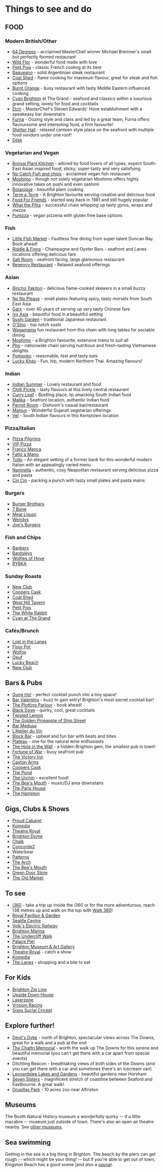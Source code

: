 # Things to see and do

## FOOD

### Modern British/Other

-   [64 Degrees](https://64degrees.co.uk/) - acclaimed MasterChef winner Michael Bremner\'s small but perfectly formed restaurant
-   [Wild Flor](https://www.wildflor.com/) - wonderful food made with love
-   [Petit Pois](https://petitpoisbrighton.co.uk/) -
    classic French cookng at its best
-   [Baqueano](https://www.baqueano.co.uk/) - solid
    Argentinian steak restaurant
-   [Coal Shed](https://coalshed-restaurant.co.uk/) - flame cooking for maximum flavour, great for steak and fish options
-   [Burnt Orange](https://burnt-orange.co.uk/) - busy
    restaurant with tasty Middle Eastern influenced cooking
-   [Cyan Brighton](https://cyanbrighton.co.uk/) at The
    Grand - seafood and classics within a luxurious grand setting,
    lovely for food and cocktails
-   [Etch](https://www.etchfood.co.uk/) - MasterChef's
    Steven Edwards' Hove establishment with a speakeasy bar downstairs
-   [Furna](https://furnarestaurant.co.uk/) - Oozing style
    and class and led by a great team, Furna offers flavoursome and
    interesting food, a firm favourite!
-   [Shelter Hall](https://shelterhall.co.uk/) - relaxed
    canteen style place on the seafront with multiple food vendors under
    one roof!
- [Dilsk](https://dilsk.co.uk/)


### Vegetarian and Vegan

-   [Bonsai Plant
    Kitchen](https://www.bonsaiplantkitchen.co.uk/) -
    adored by food lovers of all types, expect South-East Asian inspired
    food; sticky, super-tasty and very satisfying
-   [No Catch Fish and chips](https://www.nocatch.co/) -
    acclaimed vegan fish restaurant
-   [Moshimo](https://www.moshimo.co.uk/) - though not
    solely vegetarian Moshimo offers highly innovative takes on sushi
    and even sashimi
-   [Botanique](https://www.botaniquebrighton.com/) -
    beautiful plant cooking
-   [Terre a Terre](https://terreaterre.co.uk/) - A
    Brighton favourite serving creative and delicious food
-   [Food For Friends](https://www.foodforfriends.com/) -
    started way back in 1981 and still hugely popular
-   [What the Pitta](https://whatthepitta.com/) -
    successful chain whipping up tasty gyros, wraps and mezze
-   [Purezza](https://purezza.co.uk/locations/brighton/) -
    vegan pizzeria with gluten free base options

### Fish

-   [Little Fish
    Market](https://www.thelittlefishmarket.co.uk/) -
    Faultless fine dining from super talent Duncan Ray. Book ahead!
-   [Riddle & Finns](https://www.riddleandfinns.co.uk/) -
    Champagne and Oyster Bars - seafront and Lanes locations offering
    delicious fare
-   [Salt Room](https://saltroom-restaurant.co.uk/) - seafront facing, large glamorous restaurant
-   [Regency Restaurant](https://theregencyrestaurant.co.uk/) - Relaxed seafood offerings

### Asian

-   [Bincho Yakitori](https://www.binchoyakitori.com/) -
    delicious flame-cooked skewers in a small buzzy restaurant
-   [No No Please](https://no-no-please.co.uk/) - small
    plates featuring spicy, tasty morsels from South East Asia
-   [Gars](https://www.gars.co.uk/) - over 40 years of
    serving up very tasty Chinese fare
-   [Ivy Asia](https://theivyasia.com/) - beautiful food
    in a beautiful setting
-   [Sushi Garden](http://www.sushigarden.co.uk/) -
    traditional Japanese restaurant
-   [O\'Shio](https://www.oshio.co.uk/) - top notch
    sushi
-   [Wagamama](https://www.wagamama.com/) fun restaurant
    from this chain with long tables for sociable dining
-   [Moshimo](https://www.moshimo.co.uk/) - a Brighton
    favourite, extensive menu to suit all
-   [Pho](https://www.phocafe.co.uk/) - nationwide chain
    serving nutritious and fresh-tasting Vietnamese delights
-   [Pompoko](https://pompoko.co.uk/) - reasonable, fast
    and tasty eats
-   [Lucky Khao](https://www.luckykhao.com/) - Fun, hip,
    modern Northern Thai. Amazing flavours!

### Indian

-   [Indian
    Summer](https://www.indiansummerbrighton.co.uk/) -
    Lovely restaurant and food
-   [Chilli Pickle](https://thechillipickle.com/) - tasty flavours at this lively central restaurant
-   [Curry Leaf](https://www.curryleafcafe.com/) -
    Bustling place, lip smacking South Indian food
-   [Malika](https://malikaindianrestaurant.com/) -
    Seafront location, authentic Indian food
-   [Permit Room](https://www.permitroom.co.uk/) -
    Dishoom's casual bar/restaurant
-   [Manjus](https://manjus.co.uk/) - Wonderful Gujarati
    vegetarian offerings
-   [Vel](https://velbrighton.co.uk/) - South Indian
    flavours in this Kemptown location

### Pizza/Italian

-   [Pizza Pilgrims](https://www.pizzapilgrims.co.uk/)
-   [VIP Pizza](https://pizzavip.co.uk/)
-   [Franco Manca](https://www.francomanca.co.uk/)
-   [Fatto a Mano](https://www.fattoamanopizza.com/)
-   [Tutto](https://tutto-restaurant.co.uk/) - An elegant
    setting of a former bank for this wonderful modern Italian with an
    appealingly varied menu
-   [Naninella](https://www.tripadvisor.co.uk/Restaurant_Review-g186273-d19359195-Reviews-Nanninella_Pizzeria-Brighton_East_Sussex_England.html) -
    authentic, cosy Neapolitan restaurant serving delicious pizza and
    pasta
-   [Cin Cin](https://www.cincin.co.uk/) - packing a punch
    with tasty small plates and pasta mains

### Burgers

-   [Burger Brothers](https://www.burgerbrothersbrighton.co.uk/)
-   [7 Bone](https://7bone.co.uk/)
-   [Meat Liquor](https://meatliquor.com/restaurant/meatliquor-brighton/)
-   [Wendys](https://www.wendys.com/en-uk)
-   [Joe's Burgers](https://www.joesburgerhouse.com/)

### Fish and Chips

-   [Bankers](https://bankersfishandchips.co.uk/)
-   [Bardsleys](http://bardsleys-fishandchips.co.uk/)
-   [Wolfies of Hove](https://wolfies-hove.co.uk/)
-   [RYBKA](https://www.rybka.fish/)

### Sunday Roasts

-   [New Club](https://thenewclubbrighton.com/)
-   [Coopers
    Cask](https://www.facebook.com/cooperscaskhove/)
-   [Coal
    Shed](https://coalshed-restaurant.co.uk/)
-   [West Hill
    Tavern](https://www.thewesthilltavern.com/)
-   [Petit
    Pois](https://petitpoisbrighton.co.uk/)
-   [The White Rabbit](https://www.whiterabbit.pub/)
-   [Cyan at The Grand](https://cyanbrighton.co.uk/)

### Cafés/Brunch

-   [Lost in the Lanes](https://www.lostinthelanes.com/)
-   [Flour Pot](https://theflourpot.co.uk/)
-   [Wolfox](https://www.wolfox.coffee/)
-   [Oeuf](https://oeuf.cafe/)
-   [Lucky Beach](https://www.luckybeach.co.uk/)
-   [New Club](https://thenewclubbrighton.com/)

## Bars & Pubs

-   [Gung Ho!](https://www.gunghobar.com/) - perfect cocktail punch into a tiny space!
-   [Bar Valentino](https://barvalentino.co.uk/) - buzz to gain entry! Brighton\'s most secret cocktail bar!
-   [The Plotting Parlour](https://theplottingparlour.uk/) - book ahead!
-   [Black Dove](https://blackdovebrighton.com/) - quirky, cool, great cocktails
-   [Twisted Lemon](https://www.facebook.com/twistedlemonbrighton/?locale=en_GB)
-   [The Golden Pineapple of Ship Street](https://www.goldenpineapple.party/)
-   [Bar Medusa](https://www.facebook.com/medusa.bar.5/)
-   [L\'Atelier du Vin](https://www.latelierduvin.co.uk/)
-   [Block Bar](https://www.blockbar.co.uk/) - upbeat and fun bar with beats and bites
-   [Plateau](https://www.plateaubrighton.co.uk/) - one for the natural wine enthusiasts
-   [The Hole in the Wall](https://www.facebook.com/theholeinthewallbtn/) - a hidden Brighton gem, the smallest pub in town!
-   [Fortune of War](https://www.fortuneofwar.pub/) - busy seafront pub
-   [The Victory Inn](https://www.victory.pub/)
-   [Caxton Arms](https://www.caxtonarms.co.uk/)
-   [Coopers Cask](https://www.tripadvisor.co.uk/Restaurant_Review-g652380-d4495126-Reviews-Coopers_Cask-Hove_East_Sussex_England.html)
-   [The Pond](https://www.thepondbrighton.com/)
-   [The Urchin](https://www.urchinpub.co.uk/) - excellent food!
-   [The Bee's Mouth](https://www.facebook.com/beesmouth123/?locale=en_GB) - music/DJ area downstairs
-   [The Paris House](https://www.the-paris-house.co.uk/)
-   [The Hampton](https://www.easytigerbrighton.com/)

## Gigs, Clubs & Shows

-   [Proud Cabaret](https://proudcabaret.com/collections/brighton/)
-   [Komedia](https://www.komedia.co.uk/brighton/)
-   [Theatre Royal](http://theatreroyalbrighton.com/)
-   [Brighton Dome](https://brightondome.org/)
-   [Chalk](https://chalkvenue.com/)
-   [Concorde2](https://www.concorde2.co.uk/)
-   Waterbear
-   [Patterns](https://patternsbrighton.com/)
-   [The Arch](https://www.thearch.club/)
-   [The Bee's Mouth](https://www.facebook.com/beesmouth123/?locale=en_GB)
-   [Green Door Store](https://thegreendoorstore.co.uk/)
-   [The Old Market](https://www.theoldmarket.com/)

## To see

-   [i360](https://brightoni360.co.uk/tickets/) - take a
    trip up inside the i360 or for the more adventurous, reach 138
    metres up and walk on the top with [Walk
    360](https://www.brightoni360.co.uk/tickets/walk-360/)!
-   [Royal Pavilion &
    Garden](https://brightonmuseums.org.uk/visit/royal-pavilion-garden/)
-   [Sealife
    Centre](https://www.visitsealife.com/brighton/)
-   [Volk\'s Electric
    Railway](https://volksrailway.org.uk/)
-   [Brighton Marina](https://www.brightonmarina.co.uk/)
-   [The Undercliff
    Walk](https://www.brighton-hove.gov.uk/libraries-leisure-and-arts/seafront/undercliff-walk)
-   [Palace Pier](https://www.brightonpier.co.uk/)
-   [Brighton Museum & Art
    Gallery](https://brightonmuseums.org.uk/brighton-museum-art-gallery/)
-   [Theatre Royal](http://theatreroyalbrighton.com/) -
    catch a show
-   [Komedia](https://www.komedia.co.uk/brighton/)
-   [The
    Lanes](https://www.visitbrighton.com/food-and-drink/areas-to-explore/the-lanes) -
    shopping and a bite to eat

## For Kids

-   [Brighton Zip Line](https://brightonzip.com/)
-   [Upside Down House](https://upsidedownhouse.co.uk/)
-   [Laserzone](https://www.laserzone.co.uk/brighton/)
-   [Vrroom Racing](https://www.vrroomracing.com/)
-   [Sixes Social Cricket](https://sixescricket.com/)

## Explore further!

-   [Devil's Dyke](https://www.nationaltrust.org.uk/visit/sussex/devils-dyke) - north of Brighton, spectacular views across The Downs, great for a walk and a pub at the end
-   [The Chattri Memorial](https://www.brighton-hove.gov.uk/libraries-leisure-and-arts/parks-and-green-spaces/chattri-memorial) - worth the walk up The Downs for this serene and beautiful  memorial (you can't get there with a car apart from special events)
- Ditchling Beacon - breathtaking views of both sides of the Downs (and you can get there with a car and sometimes there's an icecream van)
-   [Leonardslee Lakes and Gardens](https://www.leonardsleegardens.co.uk/) -
    beautiful gardens near Horsham
-   [Seven
    Sisters](https://www.southdowns.gov.uk/seven-sisters-country-park/) -
    magnificent stretch of coastline between Seaford and Eastbourne. A
    great walk!
-   [Drusillas Park](https://www.drusillas.co.uk/) - 10
    acres zoo near Alfriston

## Museums

The Booth Natural History museum a wonderfully quirky -- if a little macabre -- museum just outside of town. There's also an open air theatre nearby. See [other museums](https://brightonmuseums.org.uk/whats-on/).

## Sea swimming

Getting in the sea is a big thing in Brighton. The beach by the piers can get rough -- which might be your thing! -- but if you're able to get out of town, Kingston Beach has a good scene (and also a [sauna](https://www.thenomadicsauna.co.uk/)).
